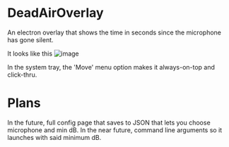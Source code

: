 # DeadAirOverlay
An electron overlay that shows the time in seconds since the microphone has gone silent.

It looks like this
![image](https://github.com/user-attachments/assets/8478b184-0ca0-4b52-94fa-3885d116fc45)

In the system tray, the 'Move' menu option makes it always-on-top and click-thru.

# Plans
In the future, full config page that saves to JSON that lets you choose microphone and min dB.
In the near future, command line arguments so it launches with said minimum dB.
